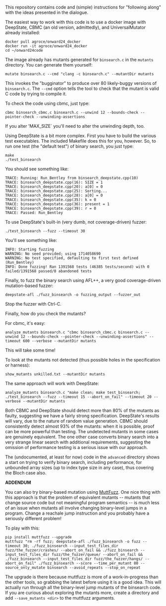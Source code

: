 This repository contains code and (simple) instructions for "following along" with the ideas
presented in the dialogue.

The easiest way to work with this code is to use a docker image with DeepState, CBMC (an old version, admittedly), and UniversalMutator already installed:

```
docker pull agroce/onward24_docker
docker run -it agroce/onward24_docker
cd ~/onward24code
```

The image already has mutants generated for `binsearch.c` in the `mutants` directory.  You can generate them yourself:

```
mutate binsearch.c --cmd "clang -c binsearch.c" --mutantDir mutants
```

This invokes the "bugginator" to produce over 80 likely-buggy versions of `binsearch.c`.  The `--cmd` option tells the tool to check that the mutant is valid C code by trying to compile it.

To check the code using cbmc, just type:

```
cbmc binsearch_cbmc.c binsearch.c --unwind 12 --bounds-check --pointer-check --unwinding-assertions
```

If you alter 'MAX_SIZE` you'll need to alter the unwinding depth, too.

Using DeepState is a bit more complex.  First you have to build the various test executables.  The included Makefile does this for you, however.  So, to run one test (the "default test") of binary search, you just type:

```
make
./test_binsearch
```

You should see something like:

```
TRACE: Running: Run_Bentley from binsearch_deepstate.cpp(10)
TRACE: binsearch_deepstate.cpp(16): SIZE = 1
TRACE: binsearch_deepstate.cpp(20): a[0] = 0
TRACE: binsearch_deepstate.cpp(25): Sorting...
TRACE: binsearch_deepstate.cpp(28): a[0] = 0
TRACE: binsearch_deepstate.cpp(35): k = 0
TRACE: binsearch_deepstate.cpp(36): present = 1
TRACE: binsearch_deepstate.cpp(39): r = 0
TRACE: Passed: Run_Bentley
```

To use DeepState's built-in (very dumb, not coverage-driven) fuzzer:

```
./test_binsearch --fuzz --timeout 30
```

You'll see something like:

```
INFO: Starting fuzzing
WARNING: No seed provided; using 1714058690
WARNING: No test specified, defaulting to first test defined (Run_Bentley)
INFO: Done fuzzing! Ran 1391568 tests (46385 tests/second) with 0 failed/1391568 passed/0 abandoned tests
```

Finally, to fuzz the binary search using AFL++, a very good coverage-driven mutation-based fuzzer:

```
deepstate-afl ./fuzz_binsearch -o fuzzing_output --fuzzer_out
```

Stop the fuzzer with Ctrl-C.

Finally, how do you check the mutants?

For cbmc, it's easy:

```
analyze_mutants binsearch.c "cbmc binsearch_cbmc.c binsearch.c --unwind 12 --bounds-check --pointer-check --unwinding-assertions" --timeout 600 --verbose --mutantDir mutants
```

This will take some time!

To look at the mutants not detected (thus possible holes in the specification or harness):

```
show_mutants unkilled.txt --mutantDir mutants
```

The same approach will work with DeepState:

```
analyze_mutants binsearch.c "make clean; make test_binsearch; ./test_binsearch --fuzz --timeout 15 --abort_on_fail" --timeout 20 --verbose --mutantDir mutants
```

Both CBMC and DeepState should detect more than 80% of the mutants as
faulty, suggesting we have a fairly strong specification.  DeepState's
results will vary, due to the nature of random value generation.  CBMC
should consistently detect almost 93% of  the mutants: when it is
possible, proof can be more powerful than testing.  The undetected
mutants in some cases are genuinely equivalent.  The one other case
converts binary search into a very strange linear search with
additional requirements, suggesting the omission of performance
testing is a serious issue with our approach.

The (undocumented, at least for now) code in the `advanced` directory
shows a start on trying to verify binary search, including
performance, for unbounded array sizes (up to index type size in any
case), thus covering the Bloch case also.

**ADDENDUM**

You can also try binary-based mutation using [MuttFuzz](https://github.com/agroce/muttfuzz).  One nice thing with this approach is that the problem of equivalent mutants --
mutants that change source code but not meaningful program semantics -- is much less of an issue when mutants all involve changing
binary-level jumps in a program.  Change a reachale jump instruction and you probably have a seriously different problem!

To play with this:

```
pip install muttfuzz --upgrade
muttfuzz "rm -rf fuzz; deepstate-afl ./fuzz_binsearch -o fuzz --timeout 30; ./fuzz_binsearch --input_test_files_dir fuzz/the_fuzzer/crashes/ --abort_on_fail && ./fuzz_binsearch --input_test_files_dir fuzz/the_fuzzer/queue/ --abort_on_fail && ./fuzz_binsearch --input_test_files_dir fuzz/the_fuzzer/hangs/ --abort_on_fail" ./fuzz_binsearch --score --time_per_mutant 80 --source_only_mutate binsearch --avoid_repeats --stop_on_repeat
```

The upgrade is there because muttfuzz is more of a work-in-progress than the other tools, so grabbing the latest before using it is a good idea.  This will actually run through all the binary-level jump mutants of the binsearch code.  If you are curious about exploring the mutants more, create a directory and add `--save_mutants <dir>` to the muttfuzz arguments.
